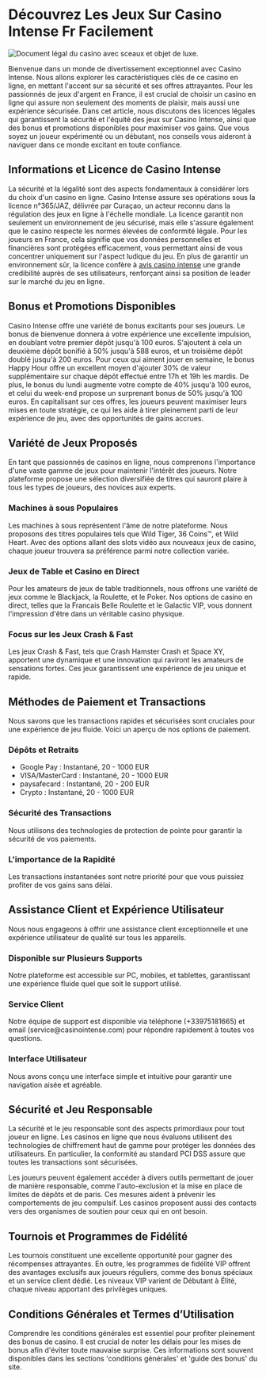 <h1>Découvrez Les Jeux Sur Casino Intense Fr Facilement</h1>
    <img src="https://media.istockphoto.com/id/1924441296/photo/luxurious-casino-male-and-female-guests-putting-betting-chips-on-a-gambling-table-trying-to.webp?a=1&b=1&s=612x612&w=0&k=20&c=MYnhJk8PkqWEs3CKwbo45u2ZLR7FpxLCAnH5YU_4MMY=" alt="Document légal du casino avec sceaux et objet de luxe." style="max-width: 100%; height: auto; display: block; margin: 0 auto;">
    
<p>Bienvenue dans un monde de divertissement exceptionnel avec Casino Intense. Nous allons explorer les caractéristiques clés de ce casino en ligne, en mettant l'accent sur sa sécurité et ses offres attrayantes. Pour les passionnés de jeux d'argent en France, il est crucial de choisir un casino en ligne qui assure non seulement des moments de plaisir, mais aussi une expérience sécurisée. Dans cet article, nous discutons des licences légales qui garantissent la sécurité et l'équité des jeux sur Casino Intense, ainsi que des bonus et promotions disponibles pour maximiser vos gains. Que vous soyez un joueur expérimenté ou un débutant, nos conseils vous aideront à naviguer dans ce monde excitant en toute confiance.</p>

<h2>Informations et Licence de Casino Intense</h2>
<p>La sécurité et la légalité sont des aspects fondamentaux à considérer lors du choix d'un casino en ligne. Casino Intense assure ses opérations sous la licence n°365/JAZ, délivrée par Curaçao, un acteur reconnu dans la régulation des jeux en ligne à l'échelle mondiale. La licence garantit non seulement un environnement de jeu sécurisé, mais elle s'assure également que le casino respecte les normes élevées de conformité légale. Pour les joueurs en France, cela signifie que vos données personnelles et financières sont protégées efficacement, vous permettant ainsi de vous concentrer uniquement sur l'aspect ludique du jeu. En plus de garantir un environnement sûr, la licence confère à <a href="https://casino-intense.net/" target="_blank">avis casino intense</a> une grande credibilité auprès de ses utilisateurs, renforçant ainsi sa position de leader sur le marché du jeu en ligne.</p>

<h2>Bonus et Promotions Disponibles</h2>
<p>Casino Intense offre une variété de bonus excitants pour ses joueurs. Le bonus de bienvenue donnera à votre expérience une excellente impulsion, en doublant votre premier dépôt jusqu'à 100 euros. S'ajoutent à cela un deuxième dépôt bonifié à 50% jusqu'à 588 euros, et un troisième dépôt doublé jusqu'à 200 euros. Pour ceux qui aiment jouer en semaine, le bonus Happy Hour offre un excellent moyen d'ajouter 30% de valeur supplémentaire sur chaque dépôt effectué entre 17h et 19h les mardis. De plus, le bonus du lundi augmente votre compte de 40% jusqu'à 100 euros, et celui du week-end propose un surprenant bonus de 50% jusqu'à 100 euros. En capitalisant sur ces offres, les joueurs peuvent maximiser leurs mises en toute stratégie, ce qui les aide à tirer pleinement parti de leur expérience de jeu, avec des opportunités de gains accrues.</p>
 
<h2>Variété de Jeux Proposés</h2>
<p>En tant que passionnés de casinos en ligne, nous comprenons l'importance d'une vaste gamme de jeux pour maintenir l'intérêt des joueurs. Notre plateforme propose une sélection diversifiée de titres qui sauront plaire à tous les types de joueurs, des novices aux experts.</p>
<h3>Machines à sous Populaires</h3>
<p>Les machines à sous représentent l'âme de notre plateforme. Nous proposons des titres populaires tels que Wild Tiger, 36 Coins™, et Wild Heart. Avec des options allant des slots vidéo aux nouveaux jeux de casino, chaque joueur trouvera sa préférence parmi notre collection variée.</p>
<h3>Jeux de Table et Casino en Direct</h3>
<p>Pour les amateurs de jeux de table traditionnels, nous offrons une variété de jeux comme le Blackjack, la Roulette, et le Poker. Nos options de casino en direct, telles que la Francais Belle Roulette et le Galactic VIP, vous donnent l'impression d'être dans un véritable casino physique.</p>
<h3>Focus sur les Jeux Crash & Fast</h3>
<p>Les jeux Crash & Fast, tels que Crash Hamster Crash et Space XY, apportent une dynamique et une innovation qui raviront les amateurs de sensations fortes. Ces jeux garantissent une expérience de jeu unique et rapide.</p>

<h2>Méthodes de Paiement et Transactions</h2>
<p>Nous savons que les transactions rapides et sécurisées sont cruciales pour une expérience de jeu fluide. Voici un aperçu de nos options de paiement.</p>
<h3>Dépôts et Retraits</h3>
<ul>
  <li>Google Pay : Instantané, 20 - 1000 EUR</li>
  <li>VISA/MasterCard : Instantané, 20 - 1000 EUR</li>
  <li>paysafecard : Instantané, 20 - 200 EUR</li>
  <li>Crypto : Instantané, 20 - 1000 EUR</li>
</ul>
<h3>Sécurité des Transactions</h3>
<p>Nous utilisons des technologies de protection de pointe pour garantir la sécurité de vos paiements.</p>
<h3>L'importance de la Rapidité</h3>
<p>Les transactions instantanées sont notre priorité pour que vous puissiez profiter de vos gains sans délai.</p>

<h2>Assistance Client et Expérience Utilisateur</h2>
<p>Nous nous engageons à offrir une assistance client exceptionnelle et une expérience utilisateur de qualité sur tous les appareils.</p>
<h3>Disponible sur Plusieurs Supports</h3>
<p>Notre plateforme est accessible sur PC, mobiles, et tablettes, garantissant une expérience fluide quel que soit le support utilisé.</p>
<h3>Service Client</h3>
<p>Notre équipe de support est disponible via téléphone (+33975181665) et email (service@casinointense.com) pour répondre rapidement à toutes vos questions.</p>
<h3>Interface Utilisateur</h3>
<p>Nous avons conçu une interface simple et intuitive pour garantir une navigation aisée et agréable.</p>
 

 
<h2>Sécurité et Jeu Responsable</h2>
<p>
La sécurité et le jeu responsable sont des aspects primordiaux pour tout joueur en ligne. Les casinos en ligne que nous évaluons utilisent des technologies de chiffrement haut de gamme pour protéger les données des utilisateurs. En particulier, la conformité au standard PCI DSS assure que toutes les transactions sont sécurisées.
</p>
<p>
Les joueurs peuvent également accéder à divers outils permettant de jouer de manière responsable, comme l'auto-exclusion et la mise en place de limites de dépôts et de paris. Ces mesures aident à prévenir les comportements de jeu compulsif. Les casinos proposent aussi des contacts vers des organismes de soutien pour ceux qui en ont besoin.
</p>

<h2>Tournois et Programmes de Fidélité</h2>
<p>
Les tournois constituent une excellente opportunité pour gagner des récompenses attrayantes. En outre, les programmes de fidélité VIP offrent des avantages exclusifs aux joueurs réguliers, comme des bonus spéciaux et un service client dédié. Les niveaux VIP varient de Débutant à Élité, chaque niveau apportant des privilèges uniques.
</p>

<h2>Conditions Générales et Termes d’Utilisation</h2>
<p>
Comprendre les conditions générales est essentiel pour profiter pleinement des bonus de casino. Il est crucial de noter les délais pour les mises de bonus afin d'éviter toute mauvaise surprise. Ces informations sont souvent disponibles dans les sections 'conditions générales' et 'guide des bonus' du site.
</p>
